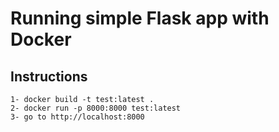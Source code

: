 # Running simple Flask app with Docker

## Instructions
    1- docker build -t test:latest .
    2- docker run -p 8000:8000 test:latest
    3- go to http://localhost:8000
